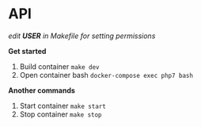 API
===

_edit **USER** in Makefile for setting permissions_

**Get started**
1. Build container `make dev`
2. Open container bash `docker-compose exec php7 bash`

**Another commands**
1. Start container `make start`
2. Stop container `make stop`


